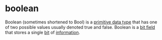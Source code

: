 # boolean

Boolean (sometimes shortened to Bool) is a [primitive data type](/data_md/computer_science/definitions/data_structure/primitive_data_type.md) that has one of two possible values usually denoted true and false. Boolean is a [bit field](/data_md/computer_science/definitions/data_structure/bit_field.md) that stores a single [bit](/data_md/computer_science/definitions/foundamental/bit.md) of [information](/data_md/computer_science/definitions/foundamental/information.md).
